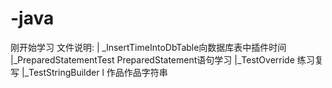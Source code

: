 # -java
刚开始学习
文件说明:
| _InsertTimeIntoDbTable向数据库表中插件时间
|_PreparedStatementTest PreparedStatement语句学习
|_TestOverride 练习复写
|_TestStringBuilder l 作品作品字符串
